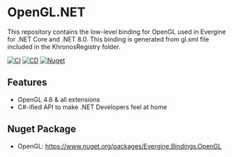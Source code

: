 # OpenGL.NET

This repository contains the low-level binding for OpenGL used in Evergine for .NET Core and .NET 8.0. This binding is generated from gl.xml file included in the KhronosRegistry folder.

[![CI](https://github.com/EvergineTeam/OpenGL.NET/actions/workflows/CI.yml/badge.svg)](https://github.com/EvergineTeam/OpenGL.NET/actions/workflows/CI.yml)
[![CD](https://github.com/EvergineTeam/OpenGL.NET/actions/workflows/CD.yml/badge.svg)](https://github.com/EvergineTeam/OpenGL.NET/actions/workflows/CD.yml)
[![Nuget](https://img.shields.io/nuget/v/Evergine.Bindings.OpenGL?logo=nuget)](https://www.nuget.org/packages/Evergine.Bindings.OpenGL)

## Features

- OpenGL 4.6 & all extensions
- C#-ified API to make .NET Developers feel at home

## Nuget Package

- OpenGL: https://www.nuget.org/packages/Evergine.Bindings.OpenGL
